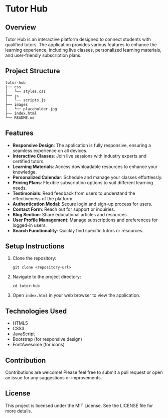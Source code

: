 # Tutor Hub

## Overview
Tutor Hub is an interactive platform designed to connect students with qualified tutors. The application provides various features to enhance the learning experience, including live classes, personalized learning materials, and user-friendly subscription plans.

## Project Structure
```
tutor-hub
├── css
│   └── styles.css
├── js
│   └── scripts.js
├── images
│   └── placeholder.jpg
├── index.html
└── README.md
```

## Features
- **Responsive Design**: The application is fully responsive, ensuring a seamless experience on all devices.
- **Interactive Classes**: Join live sessions with industry experts and certified tutors.
- **Learning Materials**: Access downloadable resources to enhance your knowledge.
- **Personalized Calendar**: Schedule and manage your classes effortlessly.
- **Pricing Plans**: Flexible subscription options to suit different learning needs.
- **Testimonials**: Read feedback from users to understand the effectiveness of the platform.
- **Authentication Modal**: Secure login and sign-up process for users.
- **Contact Form**: Reach out for support or inquiries.
- **Blog Section**: Share educational articles and resources.
- **User Profile Management**: Manage subscriptions and preferences for logged-in users.
- **Search Functionality**: Quickly find specific tutors or resources.

## Setup Instructions
1. Clone the repository:
   ```
   git clone <repository-url>
   ```
2. Navigate to the project directory:
   ```
   cd tutor-hub
   ```
3. Open `index.html` in your web browser to view the application.

## Technologies Used
- HTML5
- CSS3
- JavaScript
- Bootstrap (for responsive design)
- FontAwesome (for icons)

## Contribution
Contributions are welcome! Please feel free to submit a pull request or open an issue for any suggestions or improvements.

## License
This project is licensed under the MIT License. See the LICENSE file for more details.
